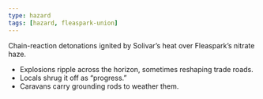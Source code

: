 ```yaml
---
type: hazard
tags: [hazard, fleaspark-union]
---
```

Chain-reaction detonations ignited by Solivar’s heat over Fleaspark’s nitrate haze.  
- Explosions ripple across the horizon, sometimes reshaping trade roads.  
- Locals shrug it off as “progress.”  
- Caravans carry grounding rods to weather them.  
